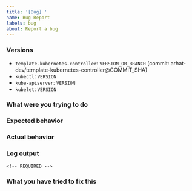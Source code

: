```yaml
---
title: '[Bug] '
name: Bug Report
labels: bug
about: Report a bug
---
```


### Versions

<!-- REQUIRED -->

- `template-kubernetes-controller`: `VERSION_OR_BRANCH` (commit: arhat-dev/template-kubernetes-controller@COMMIT_SHA)
- `kubectl`: `VERSION`
- `kube-apiserver`: `VERSION`
- `kubelet`: `VERSION`

### What were you trying to do

<!-- REQUIRED -->

### Expected behavior

<!-- REQUIRED -->

### Actual behavior

<!-- REQUIRED -->

### Log output

```text
<!-- REQUIRED -->
```

### What you have tried to fix this

<!-- OPTIONAL -->

